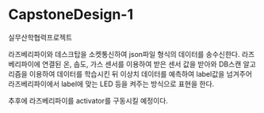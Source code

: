 # CapstoneDesign-1
실무산학협력프로젝트

라즈베리파이와 데스크탑을 소켓통신하여 json파일 형식의 데이터를 송수신한다.
라즈베리파이에 연결된 온, 솝도, 가스 센서를 이용하여 받은 센서 값을 받아와
DB스캔 알고리즘을 이용하여 데이터를 학습시킨 뒤 이상치 데이터를 예측하여 label값을 넘겨주어
라즈베리파이에서 label에 맞는 LED 등을 켜주는 방식으로 표현을 한다.

추후에 라즈베리파이를 activator를 구동시킬 예정이다.
